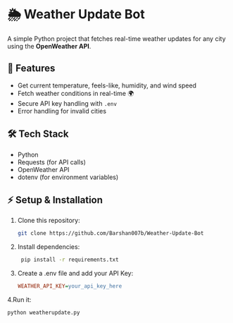 # 🌦️ Weather Update Bot

A simple Python project that fetches real-time weather updates for any city using the **OpenWeather API**.

## 🚀 Features
- Get current temperature, feels-like, humidity, and wind speed
- Fetch weather conditions in real-time 🌍
- Secure API key handling with `.env`
- Error handling for invalid cities

## 🛠 Tech Stack
- Python
- Requests (for API calls)
- OpenWeather API
- dotenv (for environment variables)

## ⚡ Setup & Installation
1. Clone this repository:
   ```bash
   git clone https://github.com/Barshan007b/Weather-Update-Bot
2. Install dependencies:
   ```bash
    pip install -r requirements.txt
3. Create a .env file and add your API Key:
   ```ini
   WEATHER_API_KEY=your_api_key_here
4.Run it:
```bash
python weatherupdate.py
